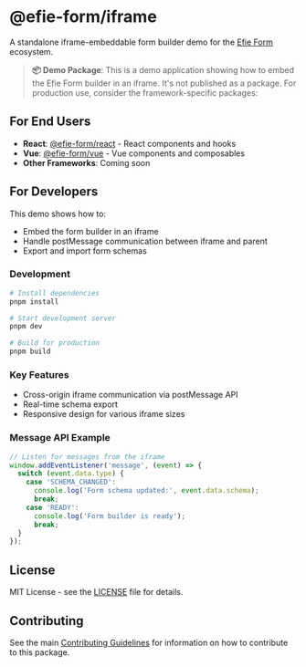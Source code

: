 # @efie-form/iframe

A standalone iframe-embeddable form builder demo for the [Efie Form](https://github.com/pwkang/efie) ecosystem.

> **📦 Demo Package**: This is a demo application showing how to embed the Efie Form builder in an iframe. It's not published as a package. For production use, consider the framework-specific packages:

## For End Users

- **React**: [@efie-form/react](https://www.npmjs.com/package/@efie-form/react) - React components and hooks
- **Vue**: [@efie-form/vue](https://www.npmjs.com/package/@efie-form/vue) - Vue components and composables  
- **Other Frameworks**: Coming soon

## For Developers

This demo shows how to:
- Embed the form builder in an iframe
- Handle postMessage communication between iframe and parent
- Export and import form schemas

### Development

```bash
# Install dependencies
pnpm install

# Start development server
pnpm dev

# Build for production
pnpm build
```

### Key Features
- Cross-origin iframe communication via postMessage API
- Real-time schema export
- Responsive design for various iframe sizes

### Message API Example

```javascript
// Listen for messages from the iframe
window.addEventListener('message', (event) => {
  switch (event.data.type) {
    case 'SCHEMA_CHANGED':
      console.log('Form schema updated:', event.data.schema);
      break;
    case 'READY':
      console.log('Form builder is ready');
      break;
  }
});
```

## License

MIT License - see the [LICENSE](LICENSE) file for details.

## Contributing

See the main [Contributing Guidelines](../../CONTRIBUTING.md) for information on how to contribute to this package.
